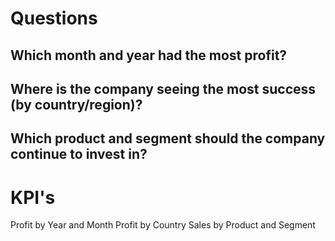 # Questions 
## Which month and year had the most profit?
## Where is the company seeing the most success (by country/region)?
## Which product and segment should the company continue to invest in?

# KPI's
Profit by Year and Month
Profit by Country
Sales by Product and Segment
